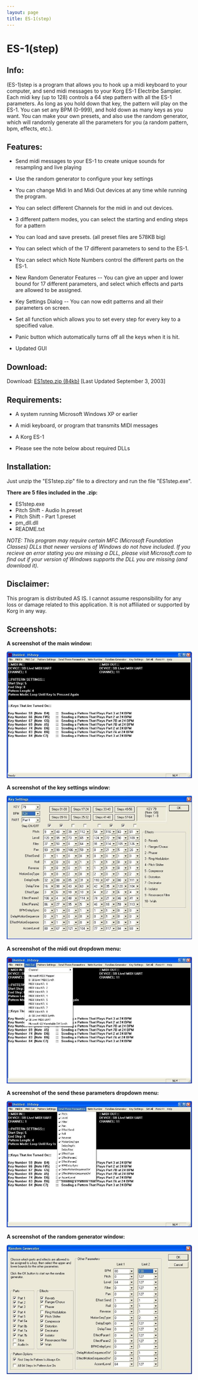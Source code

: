 ```yaml
---
layout: page
title: ES-1(step)
---
```


# ES-1(step)

## Info:

(ES-1)step is a program that allows you to hook up a midi keyboard to your computer,
and send midi messages to your Korg ES-1 Electribe Sampler. Each midi key (up to 128)
controls a 64 step pattern with all the ES-1 parameters. As long as you hold down that key,
the pattern will play on the ES-1. You can set any BPM (0-999), and hold down as many keys
as you want. You can make your own presets, and also use the random generator, which will
randomly generate all the parameters for you (a random pattern, bpm, effects, etc.).

## Features:

- Send midi messages to your ES-1 to create unique sounds for resampling and live playing

- Use the random generator to configure your key settings

- You can change Midi In and Midi Out devices at any time while running the program.

- You can select different Channels for the midi in and out devices.

- 3 different pattern modes, you can select the starting and ending steps for a pattern

- You can load and save presets. (all preset files are 578KB big)

- You can select which of the 17 different parameters to send to the ES-1.

- You can select which Note Numbers control the different parts on the ES-1.

- New Random Generator Features -- You can give an upper and lower bound for 17 different
  parameters, and select which effects and parts are allowed to be assigned.

- Key Settings Dialog -- You can now edit patterns and all their parameters on screen.

- Set all function which allows you to set every step for every key to a specified value.

- Panic button which automatically turns off all the keys when it is hit.

- Updated GUI

## Download:

Download: [ES1step.zip \(84kb\)](/downloads/ES1step.zip) \[Last Updated September 3, 2003\]

## Requirements:

- A system running Microsoft Windows XP or earlier

- A midi keyboard, or program that transmits MIDI messages

- A Korg ES-1

- Please see the note below about required DLLs

## Installation:

Just unzip the "ES1step.zip" file to a directory and run the file "ES1step.exe".

**There are 5 files included in the .zip:**

- ES1step.exe
- Pitch Shift - Audio In.preset
- Pitch Shift - Part 1.preset
- pm_dll.dll
- README.txt

_NOTE: This program may require certain MFC (Microsoft Foundation Classes) DLLs that newer
versions of Windows do not have included. If you recieve an error stating you are missing a
DLL, please visit Microsoft.com to find out if your version of Windows supports the DLL you
are missing (and download it)._

## Disclaimer:

This program is distributed AS IS. I cannot assume responsibility for any loss or damage related
to this application. It is not affiliated or supported by Korg in any way.

## Screenshots:

**A screenshot of the main window:**

![A screenshot of the main window](/images/es1step/es1step-main.jpg)

**A screenshot of the key settings window:**

![A screenshot of the key settings window](/images/es1step/es1step-keys.jpg)

**A screenshot of the midi out dropdown menu:**

![A screenshot of the midi out dropdown menu](/images/es1step/es1step-mout.jpg)

**A screenshot of the send these parameters dropdown menu:**

![A screenshot of the send these parameters dropdown menu](/images/es1step/es1step-send.jpg)

**A screenshot of the random generator window:**

![A screenshot of the random generator window](/images/es1step/es1step-rand.jpg)
